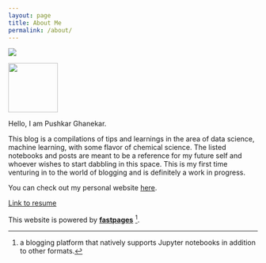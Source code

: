 ```yaml
---
layout: page
title: About Me
permalink: /about/
---
```


![]({{site.baseurl}}/images/main_image.jpg)

<img src={{site.baseurl}}/images/main_image.jpg width="100" height="100">

Hello, I am Pushkar Ghanekar. 

This blog is a compilations of tips and learnings in the area of data science, machine learning, with some flavor of chemical science. The listed notebooks and posts are meant to be a reference for my future self and whoever wishes to start dabbling in this space. This is my first time venturing in to the world of blogging and is definitely a work in progress. 

You can check out my personal website [here](http://pushkarghanekar.com). 

[Link to resume]({{site.baseurl}}/images/Resume_PushkarGhanekar_two_column.pdf)

This website is powered by **[fastpages](https://github.com/fastai/fastpages)** [^1].
[^1]:a blogging platform that natively supports Jupyter notebooks in addition to other formats.
